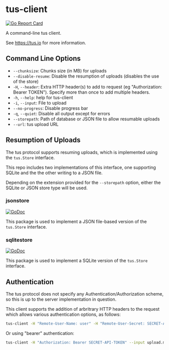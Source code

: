 # tus-client

[![Go Report Card](https://goreportcard.com/badge/github.com/andrewheberle/tus-client?logo=go&style=flat-square)](https://goreportcard.com/report/github.com/andrewheberle/tus-client)

A command-line tus client.

See https://tus.io for more information.

## Command Line Options

* `--chunksize`: Chunks size (in MB) for uploads
* `--disable-resume`: Disable the resumption of uploads (disables the use of the store)
* `-H`, `--header`: Extra HTTP header(s) to add to request (eg "Authorization: Bearer TOKEN"). Specify more than once to add multiple headers.
* `-h`, `--help`: help for tus-client
* `-i`, `--input`: File to upload
* `--no-progress`: Disable progress bar
* `-q`, `--quiet`:  Disable all output except for errors
* `--storepath`: Path of database or JSON file to allow resumable uploads
* `--url`: tus upload URL

## Resumption of Uploads

The tus protocol supports resuming uploads, which is implemented using the `tus.Store` interface.

This repo includes two implementations of this interface, one supporting SQLite and the the other writing to a JSON file.

Depending on the extension provided for the `--storepath` option, either the SQLite or JSON store type will be used.

### jsonstore

[![GoDoc](https://img.shields.io/badge/godoc-reference-blue.svg)](https://godoc.org/github.com/andrewheberle/tus-client/pkg/jsonstore)

This package is used to implement a JSON file-based version of the `tus.Store` interface.

### sqlitestore

[![GoDoc](https://img.shields.io/badge/godoc-reference-blue.svg)](https://godoc.org/github.com/andrewheberle/tus-client/pkg/sqlitestore)

This package is used to implement a SQLite version of the `tus.Store` interface.

## Authentication

The tus protocol does not specify any Authentication/Authorization scheme, so this is up to the server implementation in question.

This client supports the addition of arbritrary HTTP headers to the request which allows various authentication options, as follows:

```sh
tus-client -H "Remote-User-Name: user" -H "Remote-User-Secret: SECRET-API-TOKEN" --input upload.mp4 --url https://some.tus.server/url
```

Or using "bearer" authentication:

```sh
tus-client -H "Authorization: Bearer SECRET-API-TOKEN" --input upload.mp4 --url https://some.tus.server/url
```
